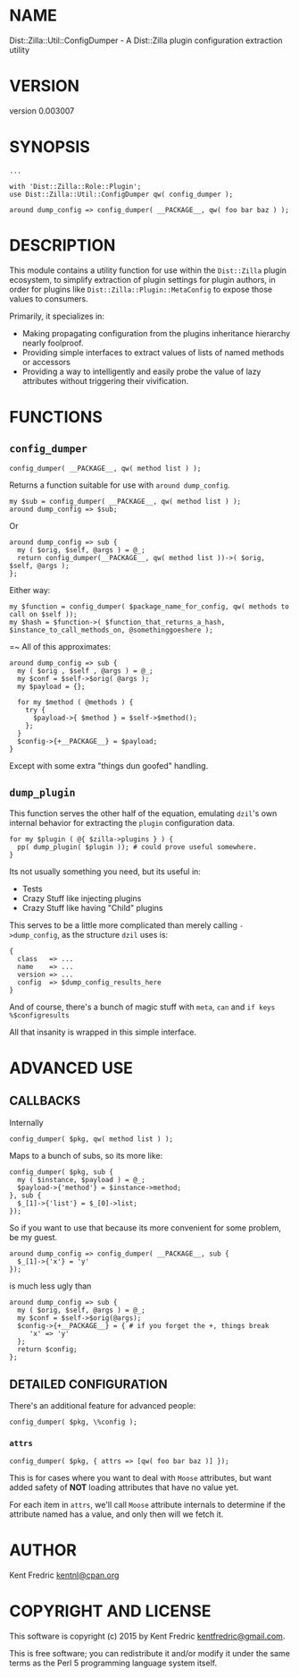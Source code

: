 # NAME

Dist::Zilla::Util::ConfigDumper - A Dist::Zilla plugin configuration extraction utility

# VERSION

version 0.003007

# SYNOPSIS

    ...

    with 'Dist::Zilla::Role::Plugin';
    use Dist::Zilla::Util::ConfigDumper qw( config_dumper );

    around dump_config => config_dumper( __PACKAGE__, qw( foo bar baz ) );

# DESCRIPTION

This module contains a utility function for use within the `Dist::Zilla`
plugin ecosystem, to simplify extraction of plugin settings for plugin
authors, in order for plugins like `Dist::Zilla::Plugin::MetaConfig` to expose
those values to consumers.

Primarily, it specializes in:

- Making propagating configuration from the plugins inheritance hierarchy
nearly foolproof.
- Providing simple interfaces to extract values of lists of named methods
or accessors
- Providing a way to intelligently and easily probe the value of lazy
attributes without triggering their vivification.

# FUNCTIONS

## `config_dumper`

    config_dumper( __PACKAGE__, qw( method list ) );

Returns a function suitable for use with `around dump_config`.

    my $sub = config_dumper( __PACKAGE__, qw( method list ) );
    around dump_config => $sub;

Or

    around dump_config => sub {
      my ( $orig, $self, @args ) = @_;
      return config_dumper(__PACKAGE__, qw( method list ))->( $orig, $self, @args );
    };

Either way:

    my $function = config_dumper( $package_name_for_config, qw( methods to call on $self ));
    my $hash = $function->( $function_that_returns_a_hash, $instance_to_call_methods_on, @somethinggoeshere );

&#x3d;~ All of this approximates:

    around dump_config => sub {
      my ( $orig , $self , @args ) = @_;
      my $conf = $self->$orig( @args );
      my $payload = {};

      for my $method ( @methods ) {
        try {
          $payload->{ $method } = $self->$method();
        };
      }
      $config->{+__PACKAGE__} = $payload;
    }

Except with some extra "things dun goofed" handling.

## `dump_plugin`

This function serves the other half of the equation, emulating `dzil`'s own
internal behavior for extracting the `plugin` configuration data.

    for my $plugin ( @{ $zilla->plugins } ) {
      pp( dump_plugin( $plugin )); # could prove useful somewhere.
    }

Its not usually something you need, but its useful in:

- Tests
- Crazy Stuff like injecting plugins
- Crazy Stuff like having "Child" plugins

This serves to be a little more complicated than merely calling `->dump_config`,
as the structure `dzil` uses is:

    {
      class   => ...
      name    => ...
      version => ...
      config  => $dump_config_results_here
    }

And of course, there's a bunch of magic stuff with `meta`, `can` and `if keys %$configresults`

All that insanity is wrapped in this simple interface.

# ADVANCED USE

## CALLBACKS

Internally

    config_dumper( $pkg, qw( method list ) );

Maps to a bunch of subs, so its more like:

    config_dumper( $pkg, sub {
      my ( $instance, $payload ) = @_;
      $payload->{'method'} = $instance->method;
    }, sub {
      $_[1]->{'list'} = $_[0]->list;
    });

So if you want to use that because its more convenient for some problem, be my guest.

    around dump_config => config_dumper( __PACKAGE__, sub {
      $_[1]->{'x'} = 'y'
    });

is much less ugly than

    around dump_config => sub {
      my ( $orig, $self, @args ) = @_;
      my $conf = $self->$orig(@args);
      $config->{+__PACKAGE__} = { # if you forget the +, things break
         'x' => 'y'
      };
      return $config;
    };

## DETAILED CONFIGURATION

There's an additional feature for advanced people:

    config_dumper( $pkg, \%config );

### `attrs`

    config_dumper( $pkg, { attrs => [qw( foo bar baz )] });

This is for cases where you want to deal with `Moose` attributes,
but want added safety of **NOT** loading attributes that have no value yet.

For each item in `attrs`, we'll call `Moose` attribute internals to determine
if the attribute named has a value, and only then will we fetch it.

# AUTHOR

Kent Fredric <kentnl@cpan.org>

# COPYRIGHT AND LICENSE

This software is copyright (c) 2015 by Kent Fredric <kentfredric@gmail.com>.

This is free software; you can redistribute it and/or modify it under
the same terms as the Perl 5 programming language system itself.
